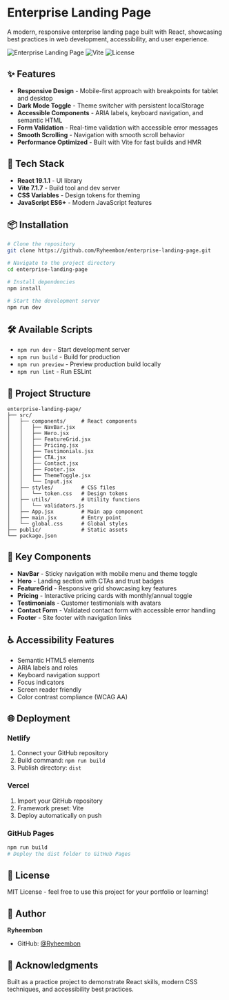 # Enterprise Landing Page

A modern, responsive enterprise landing page built with React, showcasing best practices in web development, accessibility, and user experience.

![Enterprise Landing Page](https://img.shields.io/badge/React-19.1.1-blue) ![Vite](https://img.shields.io/badge/Vite-7.1.7-646CFF) ![License](https://img.shields.io/badge/License-MIT-green)

## ✨ Features

- **Responsive Design** - Mobile-first approach with breakpoints for tablet and desktop
- **Dark Mode Toggle** - Theme switcher with persistent localStorage
- **Accessible Components** - ARIA labels, keyboard navigation, and semantic HTML
- **Form Validation** - Real-time validation with accessible error messages
- **Smooth Scrolling** - Navigation with smooth scroll behavior
- **Performance Optimized** - Built with Vite for fast builds and HMR

## 🚀 Tech Stack

- **React 19.1.1** - UI library
- **Vite 7.1.7** - Build tool and dev server
- **CSS Variables** - Design tokens for theming
- **JavaScript ES6+** - Modern JavaScript features

## 📦 Installation

```bash
# Clone the repository
git clone https://github.com/Ryheembon/enterprise-landing-page.git

# Navigate to the project directory
cd enterprise-landing-page

# Install dependencies
npm install

# Start the development server
npm run dev
```

## 🛠️ Available Scripts

- `npm run dev` - Start development server
- `npm run build` - Build for production
- `npm run preview` - Preview production build locally
- `npm run lint` - Run ESLint

## 📁 Project Structure

```
enterprise-landing-page/
├── src/
│   ├── components/     # React components
│   │   ├── NavBar.jsx
│   │   ├── Hero.jsx
│   │   ├── FeatureGrid.jsx
│   │   ├── Pricing.jsx
│   │   ├── Testimonials.jsx
│   │   ├── CTA.jsx
│   │   ├── Contact.jsx
│   │   ├── Footer.jsx
│   │   ├── ThemeToggle.jsx
│   │   └── Input.jsx
│   ├── styles/         # CSS files
│   │   └── token.css   # Design tokens
│   ├── utils/          # Utility functions
│   │   └── validators.js
│   ├── App.jsx         # Main app component
│   ├── main.jsx        # Entry point
│   └── global.css      # Global styles
├── public/             # Static assets
└── package.json
```

## 🎨 Key Components

- **NavBar** - Sticky navigation with mobile menu and theme toggle
- **Hero** - Landing section with CTAs and trust badges
- **FeatureGrid** - Responsive grid showcasing key features
- **Pricing** - Interactive pricing cards with monthly/annual toggle
- **Testimonials** - Customer testimonials with avatars
- **Contact Form** - Validated contact form with accessible error handling
- **Footer** - Site footer with navigation links

## ♿ Accessibility Features

- Semantic HTML5 elements
- ARIA labels and roles
- Keyboard navigation support
- Focus indicators
- Screen reader friendly
- Color contrast compliance (WCAG AA)

## 🌐 Deployment

### Netlify
1. Connect your GitHub repository
2. Build command: `npm run build`
3. Publish directory: `dist`

### Vercel
1. Import your GitHub repository
2. Framework preset: Vite
3. Deploy automatically on push

### GitHub Pages
```bash
npm run build
# Deploy the dist folder to GitHub Pages
```

## 📝 License

MIT License - feel free to use this project for your portfolio or learning!

## 👤 Author

**Ryheembon**
- GitHub: [@Ryheembon](https://github.com/Ryheembon)

## 🙏 Acknowledgments

Built as a practice project to demonstrate React skills, modern CSS techniques, and accessibility best practices.